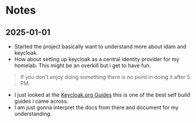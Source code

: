 # Notes

## 2025-01-01

- Started the project basically want to understand more about idam and keycloak.
- How about setting up keycloak as a central identity provider for my homelab. This might be an overkill but i get to have fun. 

> If you don't enjoy doing something there is no point in doing it after 5 PM.

- I just looked at the [Keycloak.org Guides](https://www.keycloak.org/guides) this is one of the best self build guides i came across.
- I am just gonna interpret the docs from there and document for my understanding.
